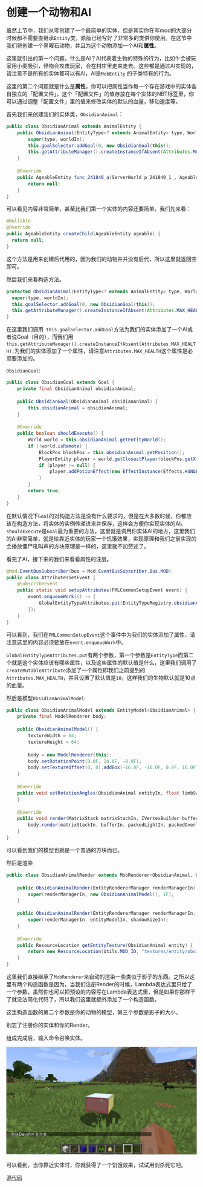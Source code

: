 # 创建一个动物和AI

虽然上节中，我们从零创建了一个最简单的实体，但是其实你在写mod的大部分时候都不需要直继承`Entity`类，原版已经写好了非常多的类供你使用。在这节中我们将创建一个黑曜石动物，并且为这个动物添加一个AI和**属性**。

这里就引出的第一个问题，什么是AI？AI代表着生物的特殊的行为，比如牛会被玩家用小麦吸引，怪物会攻击玩家，会在村庄里走来走去。这些都是通过AI实现的，请注意不是所有的实体都可以有AI，AI是`MobEntity` 的子类特有的行为。

这里的第二个问题就是什么是**属性**，你可以把属性当作每一个存在游戏中的实体各自独立的「配置文件」，这个「配置文件」的值存放在每个实体的NBT标签里，你可以通过调整「配置文件」里的值来修改实体的默认的血量，移动速度等。

首先我们来创建我们的实体类，`ObsidianAnimal`：

```java
public class ObsidianAnimal extends AnimalEntity {
    public ObsidianAnimal(EntityType<? extends AnimalEntity> type, World worldIn) {
        super(type, worldIn);
        this.goalSelector.addGoal(0, new ObsidianGoal(this));
        this.getAttributeManager().createInstanceIfAbsent(Attributes.MAX_HEALTH);
    }

    @Override
    public AgeableEntity func_241840_a(ServerWorld p_241840_1_, AgeableEntity p_241840_2_) {
        return null;
    }
}
```

可以看见内容非常简单，甚至比我们第一个实体的内容还要简单。我们先来看：

```java
@Nullable
@Override
public AgeableEntity createChild(AgeableEntity ageable) {
  return null;
}
```

这个方法是用来创建后代用的，因为我们的动物并并没有后代，所以这里就返回空即可。

然后我们来看构造方法。

```java
protected ObsidianAnimal(EntityType<? extends AnimalEntity> type, World worldIn) {
  super(type, worldIn);
  this.goalSelector.addGoal(0, new ObsidianGoal(this));
  this.getAttributeManager().createInstanceIfAbsent(Attributes.MAX_HEALTH);
}
```

在这里我们调用` this.goalSelector.addGoal`方法为我们的实体添加了一个AI或者说Goal（目的），而我们用`this.getAttributeManager().createInstanceIfAbsent(Attributes.MAX_HEALTH);`为我们的实体添加了一个属性，请注意`Attributes.MAX_HEALTH`这个属性是必须要添加的。

`ObsidianGoal`:

```java
public class ObsidianGoal extends Goal {
    private final ObsidianAnimal obsidianAnimal;

    public ObsidianGoal(ObsidianAnimal obsidianAnimal) {
        this.obsidianAnimal = obsidianAnimal;
    }

    @Override
    public boolean shouldExecute() {
        World world = this.obsidianAnimal.getEntityWorld();
        if (!world.isRemote) {
            BlockPos blockPos = this.obsidianAnimal.getPosition();
            PlayerEntity player = world.getClosestPlayer(blockPos.getX(), blockPos.getY(), blockPos.getZ(), 10, false);
            if (player != null) {
                player.addPotionEffect(new EffectInstance(Effects.HUNGER, 3 * 20, 3));
            }
        }
        return true;
    }
}
```

在默认情况下`Goal`的对构造方法是没有什么要求的，但是在大多数时候，你都应该在构造方法，将实体的实例传递进来并保存，这样会方便你实现实体的AI。`shouldExecute`是`Goal`最为重要的方法，这里就是调用你实体AI的地方，这里我们的AI非常简单，就是给靠近实体的玩家一个饥饿效果，实现原理和我们之前实现的会播放僵尸吼叫声的方块原理是一样的，这里就不加赘述了。

看完了AI，接下来的我们来看看属性的注册。

```java
@Mod.EventBusSubscriber(bus = Mod.EventBusSubscriber.Bus.MOD)
public class AttributesSetEvent {
    @SubscribeEvent
    public static void setupAttributes(FMLCommonSetupEvent event) {
        event.enqueueWork(() -> {
            GlobalEntityTypeAttributes.put(EntityTypeRegistry.obsidianAnimal.get(), MobEntity.func_233666_p_().createMutableAttribute(Attributes.MAX_HEALTH, 10.0D).create());
        });
    }
}
```

可以看到，我们在`FMLCommonSetupEvent`这个事件中为我们的实体添加了属性，请注意这里的内容必须要放在`event.enqueueWork`中。

`GlobalEntityTypeAttributes.put`有两个参数，第一个参数是`EntityType`而第二个就是这个实体应该有哪些属性，以及这些属性的默认值是什么，这里我们调用了`createMutableAttribute`添加了一个属性即我们之前提到的`Attributes.MAX_HEALTH`，并且设置了默认值是`10`，这样我们的生物默认就是10点的血量。

然后是模型`ObsidianAnimalModel`:

```java
public class ObsidianAnimalModel extends EntityModel<ObsidianAnimal> {
    private final ModelRenderer body;

    public ObsidianAnimalModel() {
        textureWidth = 64;
        textureHeight = 64;

        body = new ModelRenderer(this);
        body.setRotationPoint(8.0F, 24.0F, -8.0F);
        body.setTextureOffset(0, 0).addBox(-16.0F, -16.0F, 0.0F, 16.0F, 10.0F, 16.0F, 0.0F, false);
    }

    @Override
    public void setRotationAngles(ObsidianAnimal entityIn, float limbSwing, float limbSwingAmount, float ageInTicks, float netHeadYaw, float headPitch) {
    }

    @Override
    public void render(MatrixStack matrixStackIn, IVertexBuilder bufferIn, int packedLightIn, int packedOverlayIn, float red, float green, float blue, float alpha) {
        body.render(matrixStackIn, bufferIn, packedLightIn, packedOverlayIn);
    }
}
```

可以看到我们的模型也就是一个普通的方块而已。

然后是渲染

```java
public class ObsidianAnimalRender extends MobRenderer<ObsidianAnimal, ObsidianAnimalModel> {

    public ObsidianAnimalRender(EntityRendererManager renderManagerIn) {
        super(renderManagerIn, new ObsidianAnimalModel(), 1F);
    }

    public ObsidianAnimalRender(EntityRendererManager renderManagerIn, ObsidianAnimalModel entityModelIn, float shadowSizeIn) {
        super(renderManagerIn, entityModelIn, shadowSizeIn);
    }

    @Override
    public ResourceLocation getEntityTexture(ObsidianAnimal entity) {
        return new ResourceLocation(Utils.MOD_ID, "textures/entity/obsidian_animal.png");
    }
}
```

这里我们直接继承了`MobRenderer`来自动的渲染一些类似于影子的东西。之所以这里有两个构造函数是因为，当我们注册Render的时候，Lambda表达式里只给了一个参数，虽然你也可以把预设的内容写在Lambda表达式里，但是如果你那样干了就没法简化代码了，所以我们这里就额外添加了一个构造函数。

这里构造函数的第二个参数是你的动物的模型，第三个参数是影子的大小。

别忘了注册你的实体和你的Render。

组成完成后，输入命令召唤实体。

![image-20200929110941436](passiveentityandai.assets/image-20200929110941436.png)

可以看到，当你靠近实体时，你就获得了一个饥饿效果，试试用剑杀死它吧。

[源代码](https://github.com/FledgeXu/BosonSourceCode/tree/master/src/main/java/com/tutorial/boson/obsidian_animal)

